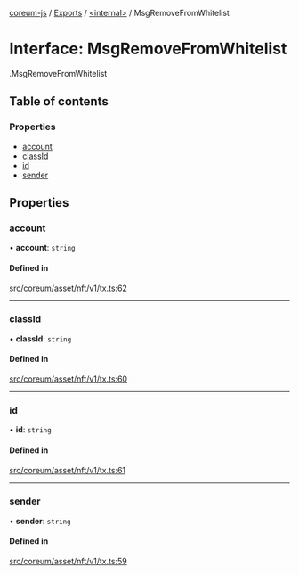 [coreum-js](../README.md) / [Exports](../modules.md) / [<internal\>](../modules/internal_.md) / MsgRemoveFromWhitelist

# Interface: MsgRemoveFromWhitelist

[<internal>](../modules/internal_.md).MsgRemoveFromWhitelist

## Table of contents

### Properties

- [account](internal_.MsgRemoveFromWhitelist.md#account)
- [classId](internal_.MsgRemoveFromWhitelist.md#classid)
- [id](internal_.MsgRemoveFromWhitelist.md#id)
- [sender](internal_.MsgRemoveFromWhitelist.md#sender)

## Properties

### account

• **account**: `string`

#### Defined in

[src/coreum/asset/nft/v1/tx.ts:62](https://github.com/PyramydLabs/coreum-js/blob/cea84df/src/coreum/asset/nft/v1/tx.ts#L62)

___

### classId

• **classId**: `string`

#### Defined in

[src/coreum/asset/nft/v1/tx.ts:60](https://github.com/PyramydLabs/coreum-js/blob/cea84df/src/coreum/asset/nft/v1/tx.ts#L60)

___

### id

• **id**: `string`

#### Defined in

[src/coreum/asset/nft/v1/tx.ts:61](https://github.com/PyramydLabs/coreum-js/blob/cea84df/src/coreum/asset/nft/v1/tx.ts#L61)

___

### sender

• **sender**: `string`

#### Defined in

[src/coreum/asset/nft/v1/tx.ts:59](https://github.com/PyramydLabs/coreum-js/blob/cea84df/src/coreum/asset/nft/v1/tx.ts#L59)
